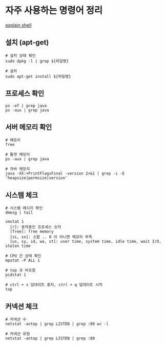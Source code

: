 # 자주 사용하는 명령어 정리

[explain shell](https://explainshell.com/explain?cmd=ps+-ef%7Cgrep+java)

## 설치 (apt-get)

```text
# 설치 상태 확인
sudo dpkg -l | grep ${파일명}

# 설치
sudo apt-get install ${파일명}
```

## 프로세스 확인

```text
ps -ef | grep java
ps -aux | grep java
```

## 서버 메모리 확인

```text
# 메모리
free

# 톰캣 메모리
ps -aux | grep java

# 자바 메모리
java -XX:+PrintFlagsFinal -version 2>&1 | grep -i -E 'heapsize|permsize|version'
```

## 시스템 체크

```text
# 시스템 메시지 확인
dmesg | tail

vmstat 1
  [r]: 동작중인 프로세스 숫자
  [free]: free memory
  [si, so]: 스왑 .. 0 이 아니면 메모리 부족
  [us, sy, id, wa, st]: user time, system time, idle time, wait I/O, stolen time

# CPU 간 상태 확인
mpstat -P ALL 1

# top 과 비슷함
pidstat 1

# ctrl + s 업데이트 중지, ctrl + q 업데이트 시작
top
```

## 커넥션 체크

```text
# 커넥션 수
netstat -antop | grep LISTEN | grep :80 wc -l

# 커넥션 유형
netstat -antop | grep LISTEN | grep :80
```
